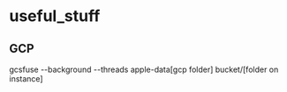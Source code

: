 # useful_stuff

## GCP 
gcsfuse --background --threads apple-data[gcp folder] bucket/[folder on instance]
